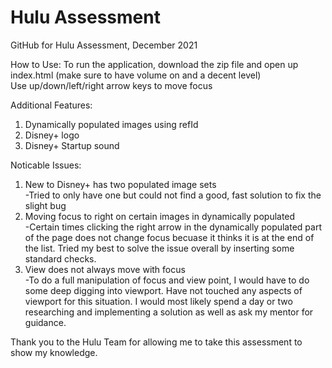 # Hulu Assessment
GitHub for Hulu Assessment, December 2021

How to Use:
To run the application, download the zip file and open up index.html (make sure to have volume on and a decent level) <br>
Use up/down/left/right arrow keys to move focus

Additional Features:
1) Dynamically populated images using refId
2) Disney+ logo
3) Disney+ Startup sound

Noticable Issues:
1) New to Disney+ has two populated image sets <br>
    -Tried to only have one but could not find a good, fast solution to fix the slight bug
2) Moving focus to right on certain images in dynamically populated <br>
    -Certain times clicking the right arrow in the dynamically populated part of the page does not 
    change focus becuase it thinks it is at the end of the list. Tried my best to solve the issue overall by inserting 
    some standard checks.
3) View does not always move with focus <br>
    -To do a full manipulation of focus and view point, I would have to do some deep digging into viewport. Have not
    touched any aspects of viewport for this situation. I would most likely spend a day or two researching and implementing
    a solution as well as ask my mentor for guidance.

Thank you to the Hulu Team for allowing me to take this assessment to show my knowledge.
